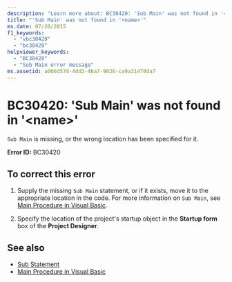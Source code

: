```yaml
---
description: "Learn more about: BC30420: 'Sub Main' was not found in '<name>'"
title: "'Sub Main' was not found in '<name>'"
ms.date: 07/20/2015
f1_keywords:
  - "vbc30420"
  - "bc30420"
helpviewer_keywords:
  - "BC30420"
  - "Sub Main error message"
ms.assetid: a006d57d-4dd3-46a7-9026-ca9a31470da7
---
```

# BC30420: 'Sub Main' was not found in '\<name>'

`Sub Main` is missing, or the wrong location has been specified for it.

 **Error ID:** BC30420

## To correct this error

1. Supply the missing `Sub Main` statement, or if it exists, move it to the appropriate location in the code. For more information on `Sub Main`, see [Main Procedure in Visual Basic](../../programming-guide/program-structure/main-procedure.md).

2. Specify the location of the project's startup object in the **Startup form** box of the **Project Designer**.

## See also

- [Sub Statement](../statements/sub-statement.md)
- [Main Procedure in Visual Basic](../../programming-guide/program-structure/main-procedure.md)

